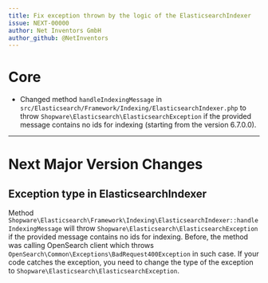 ```yaml
---
title: Fix exception thrown by the logic of the ElasticsearchIndexer
issue: NEXT-00000
author: Net Inventors GmbH
author_github: @NetInventors
---
```

# Core
* Changed method `handleIndexingMessage` in `src/Elasticsearch/Framework/Indexing/ElasticsearchIndexer.php` to throw `Shopware\Elasticsearch\ElasticsearchException` if the provided message contains no ids for indexing (starting from the version 6.7.0.0).
___
# Next Major Version Changes
## Exception type in ElasticsearchIndexer
Method `Shopware\Elasticsearch\Framework\Indexing\ElasticsearchIndexer::handleIndexingMessage` will throw `Shopware\Elasticsearch\ElasticsearchException` if the provided message contains no ids for indexing.
Before, the method was calling OpenSearch client which throws `OpenSearch\Common\Exceptions\BadRequest400Exception` in such case. If your code catches the exception, you need to change the type of the exception to `Shopware\Elasticsearch\ElasticsearchException`.
